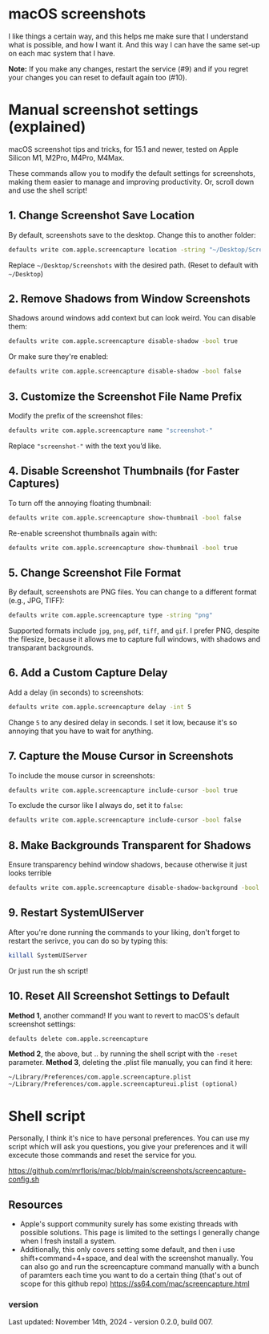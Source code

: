 # macOS screenshots

I like things a certain way, and this helps me make sure that I understand what is possible, and how I want it. And this way I can have the same set-up on each mac system that I have.

**Note:** If you make any changes, restart the service (#9) and if you regret your changes you can reset to default again too (#10).

# Manual screenshot settings (explained)

macOS screenshot tips and tricks, for 15.1 and newer, tested on Apple Silicon M1, M2Pro, M4Pro, M4Max.

These commands allow you to modify the default settings for screenshots, making them easier to manage and improving productivity. Or, scroll down and use the shell script!

## 1. Change Screenshot Save Location
By default, screenshots save to the desktop. Change this to another folder:
```bash
defaults write com.apple.screencapture location -string "~/Desktop/Screenshots"
```
Replace `~/Desktop/Screenshots` with the desired path. (Reset to default with `~/Desktop`)

## 2. Remove Shadows from Window Screenshots
Shadows around windows add context but can look weird. You can disable them:
```bash
defaults write com.apple.screencapture disable-shadow -bool true
```
Or make sure they're enabled:
```bash
defaults write com.apple.screencapture disable-shadow -bool false
```

## 3. Customize the Screenshot File Name Prefix
Modify the prefix of the screenshot files:
```bash
defaults write com.apple.screencapture name "screenshot-"
```
Replace `"screenshot-"` with the text you’d like.

## 4. Disable Screenshot Thumbnails (for Faster Captures)
To turn off the annoying floating thumbnail:
```bash
defaults write com.apple.screencapture show-thumbnail -bool false
```
Re-enable screenshot thumbnails again with:
```bash
defaults write com.apple.screencapture show-thumbnail -bool true
```

## 5. Change Screenshot File Format
By default, screenshots are PNG files. You can change to a different format (e.g., JPG, TIFF):
```bash
defaults write com.apple.screencapture type -string "png"
```
Supported formats include `jpg`, `png`, `pdf`, `tiff`, and `gif`. I prefer PNG, despite the filesize, because it allows me to capture full windows, with shadows and transparant backgrounds.

## 6. Add a Custom Capture Delay
Add a delay (in seconds) to screenshots:
```bash
defaults write com.apple.screencapture delay -int 5
```
Change `5` to any desired delay in seconds. I set it low, because it's so annoying that you have to wait for anything.

## 7. Capture the Mouse Cursor in Screenshots
To include the mouse cursor in screenshots:
```bash
defaults write com.apple.screencapture include-cursor -bool true
```
To exclude the cursor like I always do, set it to `false`:
```bash
defaults write com.apple.screencapture include-cursor -bool false
```

## 8. Make Backgrounds Transparent for Shadows
Ensure transparency behind window shadows, because otherwise it just looks terrible
```bash
defaults write com.apple.screencapture disable-shadow-background -bool true
```

## 9. Restart SystemUIServer
After you're done running the commands to your liking, don't forget to restart the serivce, you can do so by typing this:
```bash
killall SystemUIServer
```
Or just run the sh script!

## 10. Reset All Screenshot Settings to Default
**Method 1**, another command!
If you want to revert to macOS's default screenshot settings:
```bash
defaults delete com.apple.screencapture
```
**Method 2**, the above, but ..
by running the shell script with the `-reset` parameter.
**Method 3**, deleting the .plist file manually, you can find it here:
```
~/Library/Preferences/com.apple.screencapture.plist
~/Library/Preferences/com.apple.screencaptureui.plist (optional)
```

# Shell script

Personally, I think it's nice to have personal preferences. You can use my script which will ask you questions, you give your preferences and it will excecute those commands and reset the service for you. 

https://github.com/mrfloris/mac/blob/main/screenshots/screencapture-config.sh

## Resources
- Apple's support community surely has some existing threads with possible solutions. This page is limited to the settings I generally change when I fresh install a system. 
- Additionally, this only covers setting some default, and then i use shift+command+4+space, and deal with the screenshot manually. You can also go and run the screencapture command manually with a bunch of paramters each time you want to do a certain thing (that's out of scope for this github repo) https://ss64.com/mac/screencapture.html

### version
Last updated: November 14th, 2024 - version 0.2.0, build 007.